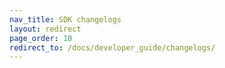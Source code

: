 ```yaml
---
nav_title: SDK changelogs
layout: redirect
page_order: 10
redirect_to: /docs/developer_guide/changelogs/
---
```

